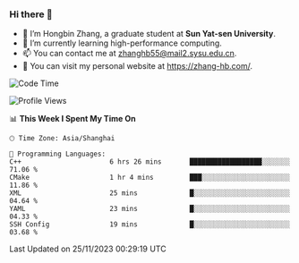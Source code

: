 ### Hi there 👋

- 🔭 I’m Hongbin Zhang, a graduate student at **Sun Yat-sen University**.
- 🌱 I’m currently learning high-performance computing.
- 📫 You can contact me at zhanghb55@mail2.sysu.edu.cn.
- 👀 You can visit my personal website at https://zhang-hb.com/.

<!--START_SECTION:waka-->
![Code Time](http://img.shields.io/badge/Code%20Time-247%20hrs%2039%20mins-blue)

![Profile Views](http://img.shields.io/badge/Profile%20Views-0-blue)

📊 **This Week I Spent My Time On** 

```text
🕑︎ Time Zone: Asia/Shanghai

💬 Programming Languages: 
C++                      6 hrs 26 mins       ██████████████████░░░░░░░   71.06 % 
CMake                    1 hr 4 mins         ███░░░░░░░░░░░░░░░░░░░░░░   11.86 % 
XML                      25 mins             █░░░░░░░░░░░░░░░░░░░░░░░░   04.64 % 
YAML                     23 mins             █░░░░░░░░░░░░░░░░░░░░░░░░   04.33 % 
SSH Config               19 mins             █░░░░░░░░░░░░░░░░░░░░░░░░   03.68 % 
```


 Last Updated on 25/11/2023 00:29:19 UTC
<!--END_SECTION:waka-->
